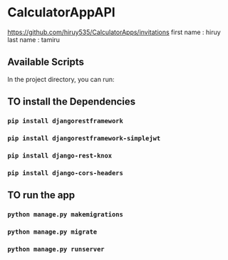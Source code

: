 # CalculatorAppAPI
https://github.com/hiruy535/CalculatorApps/invitations
first name : hiruy
last name : tamiru
 

## Available Scripts

In the project directory, you can run:

## TO install the Dependencies
### `pip install djangorestframework`
### `pip install djangorestframework-simplejwt`
### `pip install django-rest-knox`
### `pip install django-cors-headers`

## TO run the app
### `python manage.py makemigrations`
### `python manage.py migrate`
### `python manage.py runserver` 

